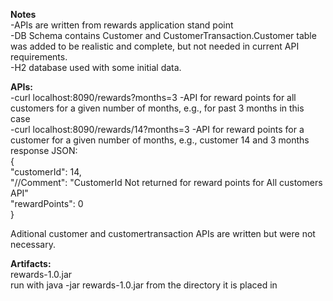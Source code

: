 **Notes**  
 -APIs are written from rewards application stand point  
-DB Schema contains Customer and CustomerTransaction.Customer table was added to be realistic and complete, but not needed in current API requirements.  
-H2 database used with some initial data.  

**APIs:**  
-curl localhost:8090/rewards?months=3 -API for reward points for all customers for a given number of months, e.g., for past 3 months in this case  
-curl localhost:8090/rewards/14?months=3 -API for reward points for a customer for a given number of months, e.g., customer 14 and 3 months  
response JSON:  
{   
  "customerId": 14,  
        "//Comment": "CustomerId Not returned for reward points for All customers API"  
    "rewardPoints": 0  
}  

Aditional customer and customertransaction APIs are written but were not necessary.  
  
**Artifacts:**  
rewards-1.0.jar  
run with java -jar rewards-1.0.jar from the directory it is placed in
